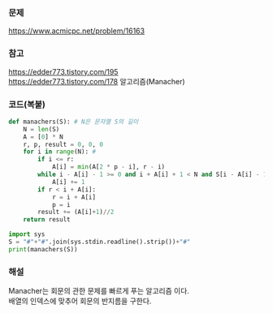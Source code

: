 ### 문제
https://www.acmicpc.net/problem/16163

### 참고
https://edder773.tistory.com/195<br>
https://edder773.tistory.com/178 알고리즘(Manacher)

### 코드(복붙)
```py
def manachers(S): # N은 문자열 S의 길이
    N = len(S)
    A = [0] * N 
    r, p, result = 0, 0, 0
    for i in range(N): #
        if i <= r:
            A[i] = min(A[2 * p - i], r - i)
        while i - A[i] - 1 >= 0 and i + A[i] + 1 < N and S[i - A[i] - 1] == S[i + A[i] + 1]:
            A[i] += 1
        if r < i + A[i]:
            r = i + A[i]
            p = i
        result += (A[i]+1)//2
    return result

import sys
S = "#"+"#".join(sys.stdin.readline().strip())+"#"
print(manachers(S))
```

### 해설
Manacher는 회문의 관한 문제를 빠르게 푸는 알고리즘 이다.<br>
배열의 인덱스에 맞추어 회문의 반지름을 구한다.